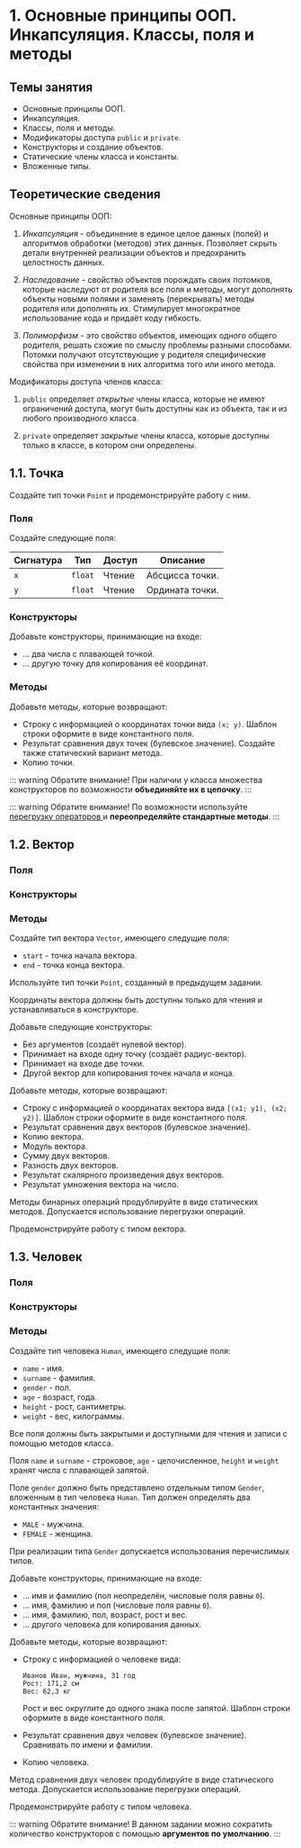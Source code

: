 # 1. Основные принципы ООП. Инкапсуляция. Классы, поля и методы

## Темы занятия

- Основные принципы ООП.
- Инкапсуляция.
- Классы, поля и методы.
- Модификаторы доступа `public` и `private`.
- Конструкторы и создание объектов.
- Статические члены класса и константы.
- Вложенные типы.

## Теоретические сведения

Основные принципы ООП:

1. _Инкапсуляция_ - объединение в единое целое данных (полей) и алгоритмов 
обработки (методов) этих данных. Позволяет скрыть детали внутренней 
реализации объектов и предохранить целостность данных.

2. _Наследование_ - свойство объектов порождать своих потомков, которые
наследуют от родителя все поля и методы, могут дополнять объекты новыми 
полями и заменять (перекрывать) методы родителя или дополнять их.
Стимулирует многократное использование кода и придаёт коду гибкость.

3. _Полиморфизм_ - это свойство объектов, имеющих одного общего родителя, 
решать схожие по смыслу проблемы разными способами. Потомки получают 
отсутствующие у родителя специфические свойства при изменении в них 
алгоритма того или иного метода.

Модификаторы доступа членов класса:

1. `public` определяет _открытые_ члены класса, которые не имеют ограничений 
доступа, могут быть доступны как из объекта, так и из любого производного 
класса.

2. `private` определяет _закрытые_ члены класса, которые доступны только в 
классе, в котором они определены.

## 1.1. Точка

Создайте тип точки `Point` и продемонстрируйте работу с ним.

### Поля

Создайте следующие поля:

Сигнатура | Тип | Доступ | Описание
--------- | --- | ------ | --------
`x` | `float` | Чтение | Абсцисса точки.
`y` | `float` | Чтение | Ордината точки.

### Конструкторы

Добавьте конструкторы, принимающие на входе:

- ... два числа с плавающей точкой.
- ... другую точку для копирования её координат.

### Методы

Добавьте методы, которые возвращают:

- Строку с информацией о координатах точки вида `(x; y)`.
Шаблон строки оформите в виде константного поля.
- Результат сравнения двух точек (булевское значение). Создайте также 
статический вариант метода.
- Копию точки.

::: warning Обратите внимание!
При наличии у класса множества конструкторов по возможности
**объединяйте их в цепочку**.
:::

::: warning Обратите внимание!
По возможности используйте [перегрузку операторов
](https://ru.wikipedia.org/wiki/Перегрузка_операторов) и
**переопределяйте стандартные методы**.
:::

## 1.2. Вектор

### Поля



### Конструкторы



### Методы

Создайте тип вектора `Vector`, имеющего следущие поля:

- `start` - точка начала вектора.
- `end` - точка конца вектора.

Используйте тип точки `Point`, созданный в предыдущем задании.

Координаты вектора должны быть доступны только для чтения и устанавливаться в 
конструкторе.

Добавьте следующие конструкторы:

- Без аргументов (создаёт нулевой вектор).
- Принимает на входе одну точку (создаёт радиус-вектор).
- Принимает на входе две точки.
- Другой вектор для копирования точек начала и конца.

Добавьте методы, которые возвращают:

- Строку с информацией о координатах вектора вида `[(x1; y1), (x2; y2)]`.
Шаблон строки оформите в виде константного поля.
- Результат сравнения двух векторов (булевское значение).
- Копию вектора.
- Модуль вектора.
- Сумму двух векторов.
- Разность двух векторов.
- Результат скалярного произведения двух векторов.
- Результат умножения вектора на число.

Методы бинарных операций продублируйте в виде статических методов. 
Допускается использование перегрузки операций.

Продемонстрируйте работу с типом вектора.

## 1.3. Человек

### Поля



### Конструкторы



### Методы

Создайте тип человека `Human`, имеющего следущие поля:

- `name` - имя.
- `surname` - фамилия.
- `gender` - пол.
- `age` - возраст, года.
- `height` - рост, сантиметры.
- `weight` - вес, килограммы.

Все поля должны быть закрытыми и доступными для чтения и записи с помощью 
методов класса.

Поля `name` и `surname` - строковое, `age` - целочисленное,
`height` и `weight` хранят числа с плавающей запятой.

Поле `gender` должно быть представлено отдельным типом `Gender`, вложенным в 
тип человека `Human`. Тип должен определять два константных значения:

- `MALE` - мужчина.
- `FEMALE` - женщина.

При реализации типа `Gender` допускается использования перечислимых типов.

Добавьте конструкторы, принимающие на входе:

- ... имя и фамилию (пол неопределён, числовые поля равны `0`).
- ... имя, фамилию и пол (числовые поля равны `0`).
- ... имя, фамилию, пол, возраст, рост и вес.
- ... другого человека для копирования данных.

Добавьте методы, которые возвращают:

- Строку с информацией о человеке вида:

  ```
  Иванов Иван, мужчина, 31 год
  Рост: 171,2 см
  Вес: 62,3 кг
  ```
  
  Рост и вес округлите до одного знака после запятой. Шаблон строки оформите в 
  виде константного поля.
  
- Результат сравнения двух человек (булевское значение).
Сравнивать по имени и фамилии.

- Копию человека.

Метод сравнения двух человек продублируйте в виде статического метода. 
Допускается использование перегрузки операций.

Продемонстрируйте работу с типом человека.

::: warning Обратите внимание!
В данном задании можно сократить количество конструкторов с помощью 
**аргументов по умолчанию**.
:::